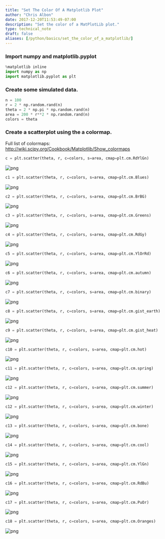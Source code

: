 ```yaml
---
title: "Set The Color Of A Matplotlib Plot"
author: "Chris Albon"
date: 2017-12-20T11:53:49-07:00
description: "Set the color of a MatPlotLib plot."
type: technical_note
draft: false
aliases: [/python/basics/set_the_color_of_a_matplotlib/]
---
```

### Import numpy and matplotlib.pyplot


```python
%matplotlib inline
import numpy as np
import matplotlib.pyplot as plt
```

### Create some simulated data.


```python
n = 100
r = 2 * np.random.rand(n)
theta = 2 * np.pi * np.random.rand(n)
area = 200 * r**2 * np.random.rand(n)
colors = theta
```

### Create a scatterplot using the a colormap.
Full list of colormaps: http://wiki.scipy.org/Cookbook/Matplotlib/Show_colormaps


```python
c = plt.scatter(theta, r, c=colors, s=area, cmap=plt.cm.RdYlGn)
```


![png](set_the_color_of_a_matplotlib_6_0.png)



```python
c1 = plt.scatter(theta, r, c=colors, s=area, cmap=plt.cm.Blues)
```


![png](set_the_color_of_a_matplotlib_7_0.png)



```python
c2 = plt.scatter(theta, r, c=colors, s=area, cmap=plt.cm.BrBG)
```


![png](set_the_color_of_a_matplotlib_8_0.png)



```python
c3 = plt.scatter(theta, r, c=colors, s=area, cmap=plt.cm.Greens)
```


![png](set_the_color_of_a_matplotlib_9_0.png)



```python
c4 = plt.scatter(theta, r, c=colors, s=area, cmap=plt.cm.RdGy)
```


![png](set_the_color_of_a_matplotlib_10_0.png)



```python
c5 = plt.scatter(theta, r, c=colors, s=area, cmap=plt.cm.YlOrRd)
```


![png](set_the_color_of_a_matplotlib_11_0.png)



```python
c6 = plt.scatter(theta, r, c=colors, s=area, cmap=plt.cm.autumn)
```


![png](set_the_color_of_a_matplotlib_12_0.png)



```python
c7 = plt.scatter(theta, r, c=colors, s=area, cmap=plt.cm.binary)
```


![png](set_the_color_of_a_matplotlib_13_0.png)



```python
c8 = plt.scatter(theta, r, c=colors, s=area, cmap=plt.cm.gist_earth)
```


![png](set_the_color_of_a_matplotlib_14_0.png)



```python
c9 = plt.scatter(theta, r, c=colors, s=area, cmap=plt.cm.gist_heat)
```


![png](set_the_color_of_a_matplotlib_15_0.png)



```python
c10 = plt.scatter(theta, r, c=colors, s=area, cmap=plt.cm.hot)
```


![png](set_the_color_of_a_matplotlib_16_0.png)



```python
c11 = plt.scatter(theta, r, c=colors, s=area, cmap=plt.cm.spring)
```


![png](set_the_color_of_a_matplotlib_17_0.png)



```python
c12 = plt.scatter(theta, r, c=colors, s=area, cmap=plt.cm.summer)
```


![png](set_the_color_of_a_matplotlib_18_0.png)



```python
c12 = plt.scatter(theta, r, c=colors, s=area, cmap=plt.cm.winter)
```


![png](set_the_color_of_a_matplotlib_19_0.png)



```python
c13 = plt.scatter(theta, r, c=colors, s=area, cmap=plt.cm.bone)
```


![png](set_the_color_of_a_matplotlib_20_0.png)



```python
c14 = plt.scatter(theta, r, c=colors, s=area, cmap=plt.cm.cool)
```


![png](set_the_color_of_a_matplotlib_21_0.png)



```python
c15 = plt.scatter(theta, r, c=colors, s=area, cmap=plt.cm.YlGn)
```


![png](set_the_color_of_a_matplotlib_22_0.png)



```python
c16 = plt.scatter(theta, r, c=colors, s=area, cmap=plt.cm.RdBu)
```


![png](set_the_color_of_a_matplotlib_23_0.png)



```python
c17 = plt.scatter(theta, r, c=colors, s=area, cmap=plt.cm.PuOr)
```


![png](set_the_color_of_a_matplotlib_24_0.png)



```python
c18 = plt.scatter(theta, r, c=colors, s=area, cmap=plt.cm.Oranges)
```


![png](set_the_color_of_a_matplotlib_25_0.png)

